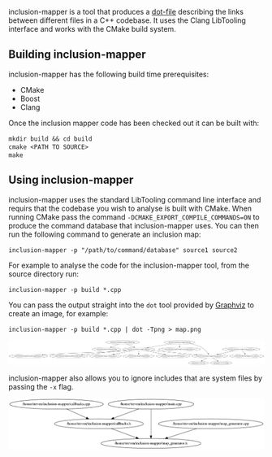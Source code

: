 inclusion-mapper is a tool that produces a [dot-file][1] describing the links
between different files in a C++ codebase. It uses the Clang LibTooling
interface and works with the CMake build system.

Building inclusion-mapper
-------------------------

inclusion-mapper has the following build time prerequisites:

 *  CMake
 *  Boost
 *  Clang

Once the inclusion mapper code has been checked out it can be built with:

    mkdir build && cd build
    cmake <PATH TO SOURCE>
    make

Using inclusion-mapper
----------------------

inclusion-mapper uses the standard LibTooling command line interface and
requirs that the codebase you wish to analyse is built with CMake. When running
CMake pass the command `-DCMAKE_EXPORT_COMPILE_COMMANDS=ON` to produce the
command database that inclusion-mapper uses. You can then run the following
command to generate an inclusion map:

    inclusion-mapper -p "/path/to/command/database" source1 source2

For example to analyse the code for the inclusion-mapper tool, from the source
directory run:

    inclusion-mapper -p build *.cpp

You can pass the output straight into the `dot` tool provided by [Graphviz][2] to
create an image, for example:

    inclusion-mapper -p build *.cpp | dot -Tpng > map.png

![Example image](/docs/example.png?raw=true)

inclusion-mapper also allows you to ignore includes that are system files by
passing the `-x` flag.
    
![Example image without system headers](/docs/example-nosystem.png?raw=true)

[1]: http://en.wikipedia.org/wiki/DOT_%28graph_description_language%29
[2]: http://www.graphviz.org/
